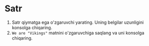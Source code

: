 # Satr

1. Satr qiymatga ega o'zgaruvchi yarating. Uning belgilar uzunligini konsolga chiqaring.
2. `We are "Vikings"` matnini o'zgaruvchiga saqlang va uni konsolga chiqaring.
